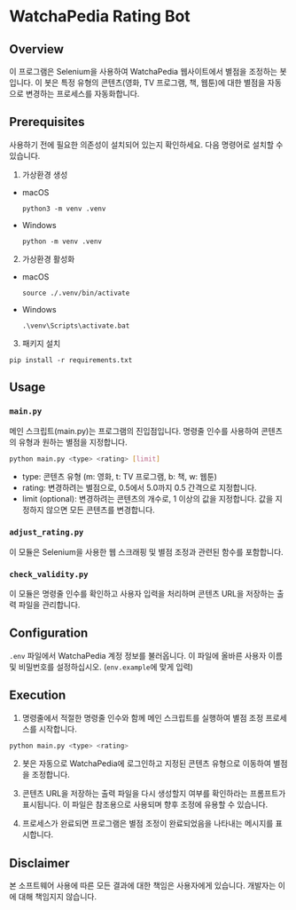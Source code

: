 # WatchaPedia Rating Bot

## Overview

이 프로그램은 Selenium을 사용하여 WatchaPedia 웹사이트에서 별점을 조정하는 봇입니다. 이 봇은 특정 유형의 콘텐츠(영화, TV 프로그램, 책, 웹툰)에 대한 별점을 자동으로 변경하는 프로세스를 자동화합니다.

## Prerequisites

사용하기 전에 필요한 의존성이 설치되어 있는지 확인하세요. 다음 명령어로 설치할 수 있습니다.

1. 가상환경 생성

- macOS

  ```shell
  python3 -m venv .venv
  ```

- Windows

  ```shell
  python -m venv .venv
  ```

2. 가상환경 활성화

- macOS

  ```shell
  source ./.venv/bin/activate
  ```

- Windows

  ```shell
  .\venv\Scripts\activate.bat
  ```

3. 패키지 설치

  ```shell
  pip install -r requirements.txt
  ```

## Usage

### `main.py`

메인 스크립트(main.py)는 프로그램의 진입점입니다. 명령줄 인수를 사용하여 콘텐츠의 유형과 원하는 별점을 지정합니다.

```bash
python main.py <type> <rating> [limit]
```

- type: 콘텐츠 유형 (m: 영화, t: TV 프로그램, b: 책, w: 웹툰)
- rating: 변경하려는 별점으로, 0.5에서 5.0까지 0.5 간격으로 지정합니다.
- limit (optional): 변경하려는 콘텐츠의 개수로, 1 이상의 값을 지정합니다. 값을 지정하지 않으면 모든 콘텐츠를 변경합니다.

### `adjust_rating.py`

이 모듈은 Selenium을 사용한 웹 스크래핑 및 별점 조정과 관련된 함수를 포함합니다.

### `check_validity.py`

이 모듈은 명령줄 인수를 확인하고 사용자 입력을 처리하며 콘텐츠 URL을 저장하는 출력 파일을 관리합니다.

## Configuration

`.env` 파일에서 WatchaPedia 계정 정보를 불러옵니다. 이 파일에 올바른 사용자 이름 및 비밀번호를 설정하십시오. (`env.example`에 맞게 입력)

## Execution

1. 명령줄에서 적절한 명령줄 인수와 함께 메인 스크립트를 실행하여 별점 조정 프로세스를 시작합니다.

  ```bash
  python main.py <type> <rating>
  ```

2. 봇은 자동으로 WatchaPedia에 로그인하고 지정된 콘텐츠 유형으로 이동하여 별점을 조정합니다.

3. 콘텐츠 URL을 저장하는 출력 파일을 다시 생성할지 여부를 확인하라는 프롬프트가 표시됩니다. 이 파일은 참조용으로 사용되며 향후 조정에 유용할 수 있습니다.

4. 프로세스가 완료되면 프로그램은 별점 조정이 완료되었음을 나타내는 메시지를 표시합니다.

## Disclaimer

본 소프트웨어 사용에 따른 모든 결과에 대한 책임은 사용자에게 있습니다. 개발자는 이에 대해 책임지지 않습니다.
